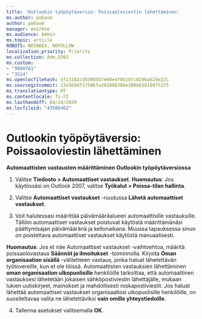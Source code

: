 ```yaml
---
title: 'Outlookin työpöytäversio: Poissaoloviestin lähettäminen'
ms.author: pebaum
author: pebaum
manager: mnirkhe
ms.audience: Admin
ms.topic: article
ROBOTS: NOINDEX, NOFOLLOW
localization_priority: Priority
ms.collection: Adm_O365
ms.custom:
- "9000761"
- "3514"
ms.openlocfilehash: df23102cd5d9d5b7e60e4f05187c029ba62de22c
ms.sourcegitcommit: 23e5b94f1758bfe202008384e300b81816975375
ms.translationtype: HT
ms.contentlocale: fi-FI
ms.lasthandoff: 04/14/2020
ms.locfileid: "43506462"
---
```

# <a name="outlook-desktop-send-out-of-office-replies"></a>Outlookin työpöytäversio: Poissaoloviestin lähettäminen

**Automaattisten vastausten määrittäminen Outlookin työpöytäversiossa**

1. Valitse **Tiedosto > Automaattiset vastaukset**. **Huomautus**: Jos käytössäsi on Outlook 2007, valitse **Työkalut > Poissa-tilan hallinta**.

2. Valitse **Automaattiset vastaukset** -ruudussa **Lähetä automaattiset vastaukset**.

3. Voit halutessasi määrittää päivämääräalueen automaattisille vastauksille. Tällöin automaattiset vastaukset poistuvat käytöstä määrittämänäsi päättymisajan päivämääränä ja kellonaikana. Muussa tapauksessa sinun on poistettava automaattiset vastaukset käytöstä manuaalisesti.

**Huomautus**: Jos et näe Automaattiset vastaukset -vaihtoehtoa, määritä poissaolovastaus **Säännöt ja ilmoitukset** -toiminnolla. Kirjoita **Oman organisaation sisällä** -välilehteen vastaus, jonka haluat lähetettävän työtovereille, kun et ole töissä. Automaattisten vastauksien lähettäminen **oman organisaation ulkopuolisille** henkilöille tarkoittaa, että automaattinen vastauksesi lähetetään jokaisen sähköpostiviestin lähettäjälle, mukaan lukien uutiskirjeet, mainokset ja mahdollisesti roskapostiviestit. Jos haluat lähettää automaattiset vastaukset organisaatiosi ulkopuolisille henkilöille, on suositeltavaa valita ne lähetettäviksi **vain omille yhteystiedoille**.

4. Tallenna asetukset valitsemalla **OK**.
